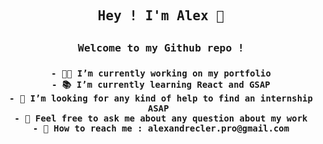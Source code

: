 <div align="center">
  <samp>
    <h2>Hey ! I'm Alex 👋<h2>
    <h3>Welcome to my Github repo !<h3>

    - 🧑‍💻 I’m currently working on my portfolio
    - 📚 I’m currently learning React and GSAP
    - 🤗 I’m looking for any kind of help to find an internship ASAP 
    - 💬 Feel free to ask me about any question about my work
    - 📱 How to reach me : alexandrecler.pro@gmail.com
  <samp>
</div>
